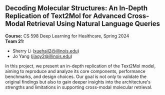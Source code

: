 ## **Decoding Molecular Structures: An In-Depth Replication of Text2Mol for Advanced Cross-Modal Retrieval Using Natural Language Queries**

**Course:** CS 598 Deep Learning for Healthcare, Spring 2024  
**Team 21:**  
- Sherry Li (xuehail2@illinois.edu)  
- Jo Yang (jiaoy2@illinois.edu)



In this project, we present an in-depth replication of the Text2Mol model, aiming to reproduce and analyze its core components, performance benchmarks, and design choices. Our goal is not only to validate the original findings but also to gain deeper insights into the architecture's strengths and limitations in supporting cross-modal molecular retrieval.


